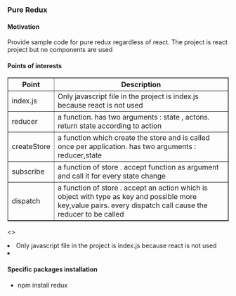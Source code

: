 
  <h3>Pure Redux</h3>

<h4>Motivation</h4>
Provide sample code for pure redux regardless of react. 
The project is react project but no components are used

<h4>Points of interests</h4>
<table border=1>
  <tr>
    <th>Point</th>
    <th>Description</th> 
  </tr>
  <tr>
    <td>index.js</td> 
    <td>Only javascript file in the project is index.js because react is not used</td>
  </tr>
  <tr>
    <td>reducer</td>
    <td>a function. has two arguments : state , actons. return state according to action</td> 
  </tr>
  <tr>
    <td>createStore</td>
    <td>a function which create the store and is called once per application. has two arguments : reducer,state</td> 
  </tr>
  <tr>
    <td>subscribe</td>
    <td>a function of store . accept function as argument and call it for every state change</td> 
  </tr>
<tr>
    <td>dispatch</td>
    <td>a function of store . accept an action which is object with type as key and possible more key,value pairs. every dispatch call cause the reducer to be called</td> 
  </tr>
</table>
  
  <>
<li>Only javascript file in the project is index.js because react is not used</li>
<li></li>
</ul>

<h4>Specific packages installation</h4>
<ul>
  <li>npm install redux</li>
</ul>
  
  
</body>
</html>